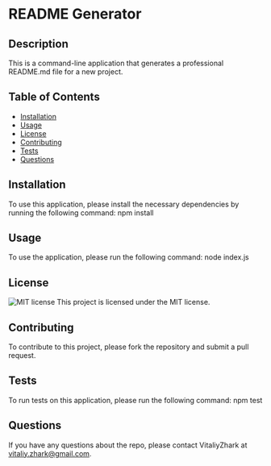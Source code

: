 # README Generator

## Description
This is a command-line application that generates a professional README.md file for a new project. 

## Table of Contents
- [Installation](#installation)
- [Usage](#usage)
- [License](#license)
- [Contributing](#contributing)
- [Tests](#tests)
- [Questions](#questions)

## Installation
To use this application, please install the necessary dependencies by running the following command: npm install

## Usage
To use the application, please run the following command: node index.js

## License
![MIT license](https://img.shields.io/badge/license-MIT-blue.svg)
This project is licensed under the MIT license.

## Contributing
To contribute to this project, please fork the repository and submit a pull request.

## Tests
To run tests on this application, please run the following command: npm test

## Questions
If you have any questions about the repo, please contact VitaliyZhark at vitaliy.zhark@gmail.com.

